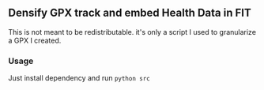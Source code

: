 ## Densify GPX track and embed Health Data in FIT

This is not meant to be redistributable. it's only a script I used to granularize
a GPX I created.

### Usage

Just install dependency and run `python src`
